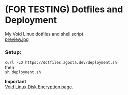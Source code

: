 # (FOR TESTING) Dotfiles and Deployment
My Void Linux dotfiles and shell script.  
[preview.jpg](preview.jpg)  

### Setup:
```curl -LO https://dotfiles.agosta.dev/deployment.sh```  
then  
```sh deployment.sh```

**Important**  
[Void Linux Disk Encryption page](https://wiki.voidlinux.org/Full_Disk_Encryption_w/Encrypted_Boot).
